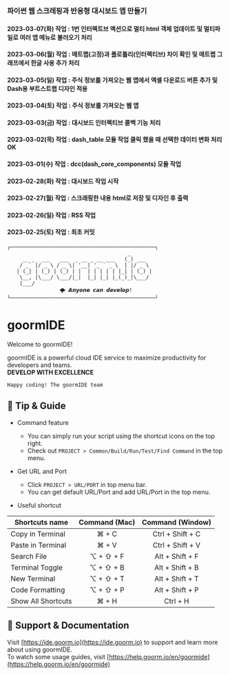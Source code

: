 ### 파이썬 웹 스크레핑과 반응형 대시보드 앱 만들기
#### 2023-03-07(화) 작업 : 1번 인터렉트브 액션으로 멀티 html 객체 업데이트 및 멀티파일로 여러 앱 메뉴로 불러오기 처리
#### 2023-03-06(월) 작업 : 매트랩(고정)과 플로틀리(인터렉티브) 차이 확인 및 매트랩 그래프에서 한글 사용 추가 처리
#### 2023-03-05(일) 작업 : 주식 정보를 가져오는 웹 앱에서 엑셀 다운로드 버튼 추가 및 Dash용 부트스트랩 디자인 적용
#### 2023-03-04(토) 작업 : 주식 정보를 가져오는 웹 앱
#### 2023-03-03(금) 작업 : 대시보드 인터렉티브 콜백 기능 처리
#### 2023-03-02(목) 작업 : dash_table 모듈 작업 클릭 했을 때 선택한 데이터 변화 처리OK
#### 2023-03-01(수) 작업 : dcc(dash_core_components) 모듈 작업
#### 2023-02-28(화) 작업 : 대시보드 작업 시작
#### 2023-02-27(월) 작업 : 스크래핑한 내용 html로 저장 및 디자인 후 출력
#### 2023-02-26(일) 작업 : RSS 작업
#### 2023-02-25(토) 작업 : 최초 커밋

```
┌───────────────────────────────────────────────┐
                                       _       
     __ _  ___   ___  _ __ _ __ ___   (_) ___  
    / _` |/ _ \ / _ \| '__| '_ ` _ \  | |/ _ \ 
   | (_| | (_) | (_) | |  | | | | | |_| | (_) |
    \__, |\___/ \___/|_|  |_| |_| |_(_)_|\___/ 
    |___/                                      
			     🌩 𝘼𝙣𝙮𝙤𝙣𝙚 𝙘𝙖𝙣 𝙙𝙚𝙫𝙚𝙡𝙤𝙥!
└───────────────────────────────────────────────┘
```

# goormIDE
Welcome to goormIDE!

goormIDE is a powerful cloud IDE service to maximize productivity for developers and teams.  
**DEVELOP WITH EXCELLENCE**  

`Happy coding! The goormIDE team`


## 🔧 Tip & Guide

* Command feature
	* You can simply run your script using the shortcut icons on the top right.
	* Check out `PROJECT > Common/Build/Run/Test/Find Command` in the top menu.
	
* Get URL and Port
	* Click `PROJECT > URL/PORT` in top menu bar.
	* You can get default URL/Port and add URL/Port in the top menu.

* Useful shortcut
	
| Shortcuts name     | Command (Mac) | Command (Window) |
| ------------------ | :-----------: | :--------------: |
| Copy in Terminal   | ⌘ + C         | Ctrl + Shift + C |
| Paste in Terminal  | ⌘ + V         | Ctrl + Shift + V |
| Search File        | ⌥ + ⇧ + F     | Alt + Shift + F  |
| Terminal Toggle    | ⌥ + ⇧ + B     | Alt + Shift + B  |
| New Terminal       | ⌥ + ⇧ + T     | Alt + Shift + T  |
| Code Formatting    | ⌥ + ⇧ + P     | Alt + Shift + P  |
| Show All Shortcuts | ⌘ + H         | Ctrl + H         |

## 💬 Support & Documentation

Visit [https://ide.goorm.io](https://ide.goorm.io) to support and learn more about using goormIDE.  
To watch some usage guides, visit [https://help.goorm.io/en/goormide](https://help.goorm.io/en/goormide)
